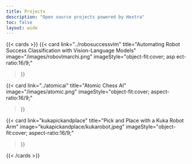 ```yaml
---
title: Projects
description: "Open source projects powered by Hextra"
toc: false
layout: wide
---
```


<div class="hx-mt-4"></div>

<p class="hx-mb-12 hx-text-center hx-text-lg hx-text-gray-500 dark:hx-text-gray-400">

</p>

{{< cards >}}
  {{< card
        link="../robosuccessvlm"
        title="Automating Robot Success Classification with Vision-Language Models"
        image="/images/robovlmarchi.png"
      imageStyle="object-fit:cover; asp  ect-ratio:16/9;"
  >}}

  {{< card
        link="../atomicai"
        title="Atomic Chess AI"
        image="/images/atomic.png"
        imageStyle="object-fit:cover; aspect-ratio:16/9;"
  >}}

  {{< card
        link="kukapickandplace"
        title="Pick and Place with a Kuka Robot Arm"
        image="kukapickandplace/kukarobot.jpeg"
        imageStyle="object-fit:cover; aspect-ratio:16/9;"
  >}}

{{< /cards >}}